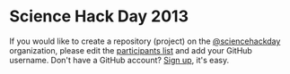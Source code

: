 # Science Hack Day 2013

If you would like to create a repository (project) on the [@sciencehackday](https://github.com/sciencehackday) organization, please edit the [participants list](https://github.com/sciencehackday/sf-2013/blob/master/PARTICIPANTS.md) and add your GitHub username. Don't have a GitHub account? [Sign up](https://github.com/signup), it's easy.
